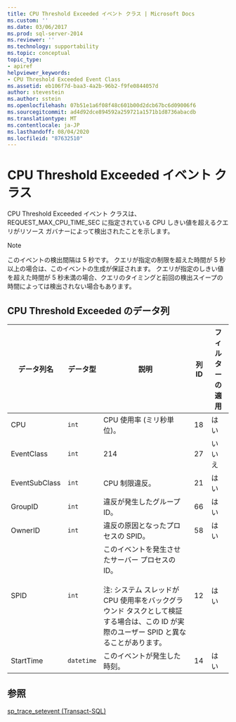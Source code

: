 ```yaml
---
title: CPU Threshold Exceeded イベント クラス | Microsoft Docs
ms.custom: ''
ms.date: 03/06/2017
ms.prod: sql-server-2014
ms.reviewer: ''
ms.technology: supportability
ms.topic: conceptual
topic_type:
- apiref
helpviewer_keywords:
- CPU Threshold Exceeded Event Class
ms.assetid: eb106f7d-baa3-4a2b-96b2-f9fe0844057d
author: stevestein
ms.author: sstein
ms.openlocfilehash: 07b51e1a6f08f48c601b00d2dcb67bc6d09006f6
ms.sourcegitcommit: ad4d92dce894592a259721a1571b1d8736abacdb
ms.translationtype: MT
ms.contentlocale: ja-JP
ms.lasthandoff: 08/04/2020
ms.locfileid: "87632510"
---
```

# <a name="cpu-threshold-exceeded-event-class"></a>CPU Threshold Exceeded イベント クラス
  CPU Threshold Exceeded イベント クラスは、REQUEST_MAX_CPU_TIME_SEC に指定されている CPU しきい値を超えるクエリがリソース ガバナーによって検出されたことを示します。  
  
> [!NOTE]  
>  このイベントの検出間隔は 5 秒です。 クエリが指定の制限を超えた時間が 5 秒以上の場合は、このイベントの生成が保証されます。 クエリが指定のしきい値を超えた時間が 5 秒未満の場合、クエリのタイミングと前回の検出スイープの時間によっては検出されない場合もあります。  
  
## <a name="cpu-threshold-exceeded-data-columns"></a>CPU Threshold Exceeded のデータ列  
  
|データ列名|データ型|説明|列 ID|フィルターの適用|  
|----------------------|---------------|-----------------|---------------|----------------|  
|CPU|`int`|CPU 使用率 (ミリ秒単位)。|18|はい|  
|EventClass|`int`|214|27|いいえ|  
|EventSubClass|`int`|CPU 制限違反。|21|はい|  
|GroupID|`int`|違反が発生したグループ ID。|66|はい|  
|OwnerID|`int`|違反の原因となったプロセスの SPID。|58|はい|  
|SPID|`int`|このイベントを発生させたサーバー プロセスの ID。<br /><br /> 注: システム スレッドが CPU 使用率をバックグラウンド タスクとして検証する場合は、この ID が実際のユーザー SPID と異なることがあります。|12|はい|  
|StartTime|`datetime`|このイベントが発生した時刻。|14|はい|  
  
## <a name="see-also"></a>参照  
 [sp_trace_setevent &#40;Transact-SQL&#41;](/sql/relational-databases/system-stored-procedures/sp-trace-setevent-transact-sql)  
  
  
